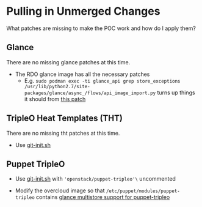 # Pulling in Unmerged Changes

What patches are missing to make the POC work and how do I apply them?

## Glance 

There are no missing glance patches at this time.

- The RDO glance image has all the necessary patches
  - E.g. `sudo podman exec -ti glance_api grep store_exceptions
    /usr/lib/python2.7/site-packages/glance/async_/flows/api_image_import.py`
    turns up things it should from [this patch](https://review.opendev.org/#/c/667132/25/glance/async_/flows/api_image_import.py)

## TripleO Heat Templates (THT)

There are no missing tht patches at this time. 
- Use [git-init.sh](../init/git-init.sh)

## Puppet TripleO

- Use [git-init.sh](../init/git-init.sh) with `'openstack/puppet-tripleo'\` uncommented

- Modify the overcloud image so that `/etc/puppet/modules/puppet-tripleo` contains [glance multistore support for puppet-tripleo](https://review.opendev.org/#/c/704373)
